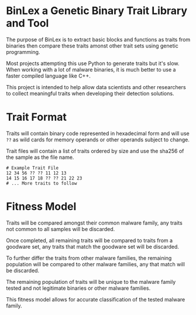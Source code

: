# BinLex a Genetic Binary Trait Library and Tool

The purpose of BinLex is to extract basic blocks and functions as traits from binaries then compare these traits amonst other trait sets using genetic programming.

Most projects attempting this use Python to generate traits but it's slow. When working with a lot of malware binaries, it is much better to use a faster compiled language like C++.

This project is intended to help allow data scientists and other researchers to collect meaningful traits when developing their detection solutions.

# Trait Format
Traits will contain binary code represented in hexadecimal form and will use `??` as wild cards for memory operands or other operands subject to change.

Trait files will contain a list of traits ordered by size and use the sha256 of the sample as the file name.

```
# Example Trait File
12 34 56 ?? ?? 11 12 13
14 15 16 17 18 ?? ?? 21 22 23
# ... More traits to follow
```

# Fitness Model
Traits will be compared amongst their common malware family, any traits not common to all samples will be discarded.

Once completed, all remaining traits will be compared to traits from a goodware set, any traits that match the goodware set will be discarded.

To further differ the traits from other malware families, the remaining population will be compared to other malware families, any that match will be discarded.

The remaining population of traits will be unique to the malware family tested and not legitimate binaries or other malware families.

This fitness model allows for accurate classification of the tested malware family.

